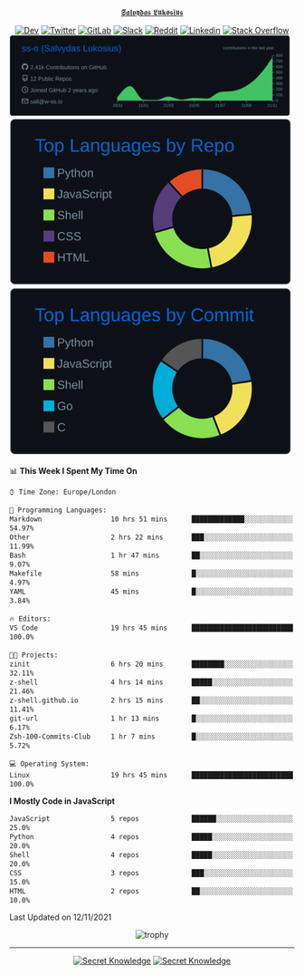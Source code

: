 <div align="center">
  
[𝕾𝖆𝖑𝖛𝖞𝖉𝖆𝖘 𝕷𝖚𝖐𝖔𝖘𝖎𝖚𝖘](https://git.io/JJwwg)
  
[![Dev](https://img.shields.io/badge/-DEV-222222?style=flat-square&logo=dev.to&logoColor=white&link=https://dev.to/sso/)](https://dev.to/sso/)
[![Twitter](https://img.shields.io/badge/-Twitter-222222?style=flat-square&logo=twitter&logoColor=white&link=https://twitter.com/salldc/)](https://twitter.com/salldc/)
[![GitLab](https://img.shields.io/badge/-GitLab-222222?style=flat-square&logo=GitLab&logoColor=white&link=https://gitlab.com/ss-o/)](https://gitlab.com/ss-o/)
[![Slack](https://img.shields.io/badge/-Slack-222222?style=flat-square&logo=Slack&logoColor=white&link=https://digital-teams.slack.com/)](https://digital-teams.slack.com/)
[![Reddit](https://img.shields.io/badge/-Reddit-222222?style=flat-square&logo=Reddit&logoColor=white&link=https://https://www.reddit.com/user/ss-o/)](https://www.reddit.com/user/ss-o/)
[![Linkedin](https://img.shields.io/badge/-LinkedIn-222222?style=flat-square&logo=Linkedin&logoColor=white&link=https://www.linkedin.com/in/digital-clouds/)](https://www.linkedin.com/in/digital-clouds/)
[![Stack Overflow](https://img.shields.io/badge/-Stack%20Overflow-222222?style=flat-square&logo=stack-overflow&logoColor=white&link=https://stackoverflow.com/users/13893752/salvydas-lukosius)](https://stackoverflow.com/users/13893752/salvydas-lukosius)
[![Proofile Details](https://raw.githubusercontent.com/ss-o/ss-o/main/profile-summary-card-output/github_dark/0-profile-details.svg)](https://github.com/vn7n24fzkq/github-profile-summary-cards)
[![Repo PerLanguage](https://raw.githubusercontent.com/ss-o/ss-o/main/profile-summary-card-output/github_dark/1-repos-per-language.svg)](https://github.com/vn7n24fzkq/github-profile-summary-cards) 
[![Commit per Language](https://raw.githubusercontent.com/ss-o/ss-o/main/profile-summary-card-output/github_dark/2-most-commit-language.svg)](https://github.com/vn7n24fzkq/github-profile-summary-cards)
  
</div>
  
<!--START_SECTION:waka-->
📊 **This Week I Spent My Time On** 

```text
⌚︎ Time Zone: Europe/London

💬 Programming Languages: 
Markdown                 10 hrs 51 mins      █████████████░░░░░░░░░░░░   54.97% 
Other                    2 hrs 22 mins       ███░░░░░░░░░░░░░░░░░░░░░░   11.99% 
Bash                     1 hr 47 mins        ██░░░░░░░░░░░░░░░░░░░░░░░   9.07% 
Makefile                 58 mins             █░░░░░░░░░░░░░░░░░░░░░░░░   4.97% 
YAML                     45 mins             █░░░░░░░░░░░░░░░░░░░░░░░░   3.84%

🔥 Editors: 
VS Code                  19 hrs 45 mins      █████████████████████████   100.0%

🐱‍💻 Projects: 
zinit                    6 hrs 20 mins       ████████░░░░░░░░░░░░░░░░░   32.11% 
z-shell                  4 hrs 14 mins       █████░░░░░░░░░░░░░░░░░░░░   21.46% 
z-shell.github.io        2 hrs 15 mins       ██░░░░░░░░░░░░░░░░░░░░░░░   11.41% 
git-url                  1 hr 13 mins        █░░░░░░░░░░░░░░░░░░░░░░░░   6.17% 
Zsh-100-Commits-Club     1 hr 7 mins         █░░░░░░░░░░░░░░░░░░░░░░░░   5.72%

💻 Operating System: 
Linux                    19 hrs 45 mins      █████████████████████████   100.0%

```

**I Mostly Code in JavaScript** 

```text
JavaScript               5 repos             ██████░░░░░░░░░░░░░░░░░░░   25.0% 
Python                   4 repos             █████░░░░░░░░░░░░░░░░░░░░   20.0% 
Shell                    4 repos             █████░░░░░░░░░░░░░░░░░░░░   20.0% 
CSS                      3 repos             ███░░░░░░░░░░░░░░░░░░░░░░   15.0% 
HTML                     2 repos             ██░░░░░░░░░░░░░░░░░░░░░░░   10.0%

```



 Last Updated on 12/11/2021
<!--END_SECTION:waka-->

<div align=center>
 
![trophy](https://github-profile-trophy.vercel.app/?username=ss-o&theme=darkhub&rank=SSS,SS,S,AAA,AA,A,B,C&no-frame=true)

---

[![Secret Knowledge](https://github-readme-stats.vercel.app/api/pin/?username=github&repo=government.github.com&card_width=150&theme=blue-green&layout=compact)](https://github.com/github/government.github.com)
[![Secret Knowledge](https://github-readme-stats.vercel.app/api/pin/?username=ss-o&repo=the-book-of-secret-knowledge&card_width=150&theme=blue-green&layout=compact)](https://github.com/ss-o/the-book-of-secret-knowledge)

</div>
